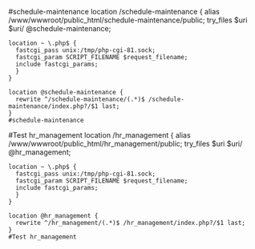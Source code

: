 #schedule-maintenance
location /schedule-maintenance {
alias /www/wwwroot/public_html/schedule-maintenance/public;
try_files $uri $uri/ @schedule-maintenance;

    location ~ \.php$ {
      fastcgi_pass unix:/tmp/php-cgi-81.sock;
      fastcgi_param SCRIPT_FILENAME $request_filename;
      include fastcgi_params;
      }
    }

    location @schedule-maintenance {
      rewrite ^/schedule-maintenance/(.*)$ /schedule-maintenance/index.php?/$1 last;
    }
    #schedule-maintenance

#Test hr_management
location /hr_management {
alias /www/wwwroot/public_html/hr_management/public;
try_files $uri $uri/ @hr_management;

    location ~ \.php$ {
      fastcgi_pass unix:/tmp/php-cgi-81.sock;
      fastcgi_param SCRIPT_FILENAME $request_filename;
      include fastcgi_params;
      }
    }

    location @hr_management {
      rewrite ^/hr_management/(.*)$ /hr_management/index.php?/$1 last;
    }
    #Test hr_management
